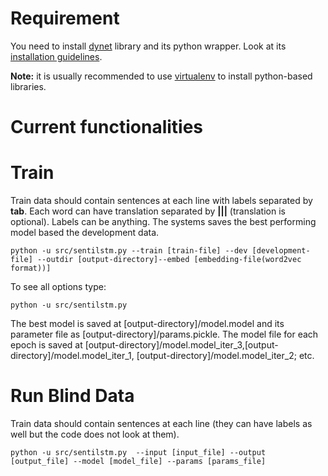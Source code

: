 # Requirement
You need to install [dynet](https://github.com/clab/dynet) library and its python wrapper. Look at its [installation guidelines](http://dynet.readthedocs.io/en/latest/python.html). 

__Note:__ it is usually recommended to use [virtualenv](https://virtualenv.pypa.io/en/stable/) to install python-based libraries.


# Current functionalities

# Train
Train data should contain sentences at each line with labels separated by __tab__. Each word can have translation separated by __|||__ (translation is optional). Labels can be anything. The systems saves the best performing model based the development data.

```
python -u src/sentilstm.py --train [train-file] --dev [development-file] --outdir [output-directory]--embed [embedding-file(word2vec format))] 
```

To see all options type:
```
python -u src/sentilstm.py
```

The best model is saved at [output-directory]/model.model and its parameter file as [output-directory]/params.pickle. The model file for each epoch is saved at [output-directory]/model.model_iter_3,[output-directory]/model.model_iter_1, [output-directory]/model.model_iter_2; etc.

# Run Blind Data

Train data should contain sentences at each line (they can have labels as well but the code does not look at them).

```
python -u src/sentilstm.py  --input [input_file] --output [output_file] --model [model_file] --params [params_file] 
```